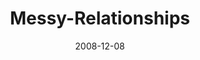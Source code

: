 ---
layout: music 
title: "Messy-Relationships"
series: "We Wish You A Messy Christmas"
date: 2008-12-08 
description: "Brian Tome discusses how Jesus' arrival creates a beautiful mess in our lives."
audio: "http://s3.amazonaws.com/crossroadsaudiomessages/messyxmas2.mp3"
audio-duration: "29:29"
src: "http://www.crossroads.net/players/media/mediumHz/MessyXmas_190x110.gif"
---
